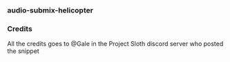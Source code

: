 ### audio-submix-helicopter

### Credits 

All the credits goes to @Gale in the Project Sloth discord server who posted the snippet
